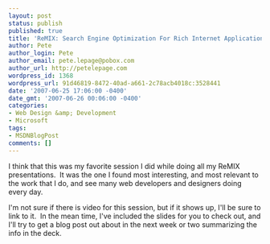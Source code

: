 ```yaml
---
layout: post
status: publish
published: true
title: 'ReMIX: Search Engine Optimization For Rich Internet Applications'
author: Pete
author_login: Pete
author_email: pete.lepage@pobox.com
author_url: http://petelepage.com
wordpress_id: 1368
wordpress_url: 91d46819-8472-40ad-a661-2c78acb4018c:3528441
date: '2007-06-25 17:06:00 -0400'
date_gmt: '2007-06-26 00:06:00 -0400'
categories:
- Web Design &amp; Development
- Microsoft
tags:
- MSDNBlogPost
comments: []
---
```

<p>I think that this was my favorite session I did while doing all my ReMIX presentations.  It was the one I found most interesting, and most relevant to the work that I do, and see many web developers and designers doing every day.</p>
<p>I'm not sure if there is video for this session, but if it shows up, I'll be sure to link to it.  In the mean time, I've included the slides for you to check out, and I'll try to get a blog post out about in the next week or two summarizing the info in the deck.</p>
<p><img src="http://blogs.msdn.com/aggbug.aspx?PostID=3528441" alt="" width="1" height="1" /></p>

